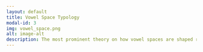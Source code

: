```yaml
---
layout: default
title: Vowel Space Typology
modal-id: 3
img: vowel_space.png
alt: image-alt
description: The most prominent theory on how vowel spaces are shaped relies on dispersion effects to maximize perceptual contrast between sounds. This was laid out in 1972 by Liljencrants & Lindblom, but a thorough, real-world examination of the typological facts has never been completed. I am trying to gauge how accurate mathematical models are that typically rely on dispersion principles, when compared against real data from a diverse set of languages around the world. 
---
```

